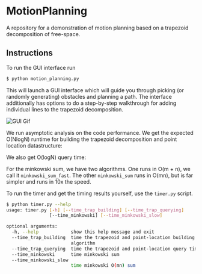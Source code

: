 # MotionPlanning
A repository for a demonstration of motion planning based on a trapezoid decomposition of free-space.

## Instructions
To run the GUI interface run
```bash
$ python motion_planning.py
```

This will launch a GUI interface which will guide you through picking (or randomly generating) obstacles and planning a path. The interface additionally has options to do a step-by-step walkthrough for adding individual lines to the trapezoid decomposition.

![GUI Gif](images/motion_planning.gif)

We run asymptotic analysis on the code performance. We get the expected O(NlogN) runtime for building the trapezoid decomposition and point location datastructure:

We also get O(logN) query time:

For the minkowski sum, we have two algorithms. One runs in O(m + n), we call it `minkowski_sum_fast`. The other `minkowski_sum` runs in O(mn), but is far simpler and runs in 10x the speed.

To run the timer and get the timing results yourself, use the `timer.py` script.

```bash
$ python timer.py --help
usage: timer.py [-h] [--time_trap_building] [--time_trap_querying]
                [--time_minkowski] [--time_minkowski_slow]

optional arguments:
  -h, --help            show this help message and exit
  --time_trap_building  time the trapezoid and point-location building
                        algorithm
  --time_trap_querying  time the trapezoid and point-location query time
  --time_minkowski      time minkowski sum
  --time_minkowski_slow
                        time minkowski O(mn) sum

```
